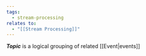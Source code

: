 ```yaml
---
tags:
  - stream-processing
relates to:
  - "[[Stream Processing]]"
---
```

***Topic*** is a logical grouping of related [[Event|events]]